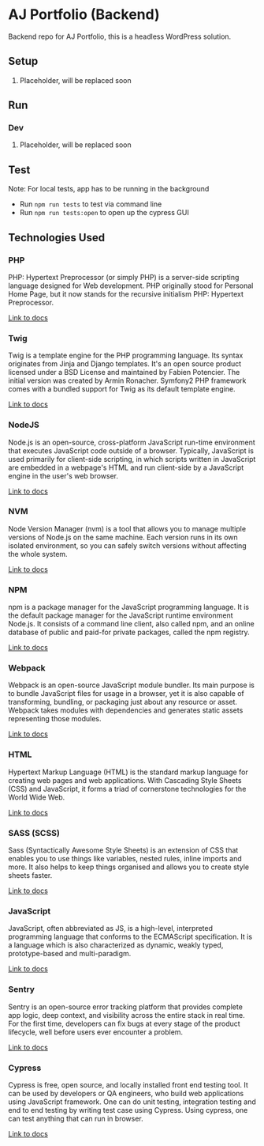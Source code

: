 # AJ Portfolio (Backend)

Backend repo for AJ Portfolio, this is a headless WordPress solution.

## Setup

1. Placeholder, will be replaced soon

## Run

### Dev

1. Placeholder, will be replaced soon

## Test

Note: For local tests, app has to be running in the background

- Run `npm run tests` to test via command line
- Run `npm run tests:open` to open up the cypress GUI

## Technologies Used

### PHP

PHP: Hypertext Preprocessor (or simply PHP) is a server-side scripting language designed for Web development. PHP originally stood for Personal Home Page, but it now stands for the recursive initialism PHP: Hypertext Preprocessor.

[Link to docs](http://php.net/docs.php/)

### Twig

Twig is a template engine for the PHP programming language. Its syntax originates from Jinja and Django templates. It's an open source product licensed under a BSD License and maintained by Fabien Potencier. The initial version was created by Armin Ronacher. Symfony2 PHP framework comes with a bundled support for Twig as its default template engine.

[Link to docs](http://php.net/docs.php/)

### NodeJS

Node.js is an open-source, cross-platform JavaScript run-time environment that executes JavaScript code outside of a browser. Typically, JavaScript is used primarily for client-side scripting, in which scripts written in JavaScript are embedded in a webpage's HTML and run client-side by a JavaScript engine in the user's web browser.

[Link to docs](https://nodejs.org/en/docs/)

### NVM

Node Version Manager (nvm) is a tool that allows you to manage multiple versions of Node.js on the same machine. Each version runs in its own isolated environment, so you can safely switch versions without affecting the whole system.

[Link to docs](https://github.com/creationix/nvm/)

### NPM

npm is a package manager for the JavaScript programming language. It is the default package manager for the JavaScript runtime environment Node.js. It consists of a command line client, also called npm, and an online database of public and paid-for private packages, called the npm registry.

[Link to docs](https://docs.npmjs.com/)

### Webpack

Webpack is an open-source JavaScript module bundler. Its main purpose is to bundle JavaScript files for usage in a browser, yet it is also capable of transforming, bundling, or packaging just about any resource or asset. Webpack takes modules with dependencies and generates static assets representing those modules.

[Link to docs](https://webpack.js.org/concepts/)

### HTML

Hypertext Markup Language (HTML) is the standard markup language for creating web pages and web applications. With Cascading Style Sheets (CSS) and JavaScript, it forms a triad of cornerstone technologies for the World Wide Web.

[Link to docs](https://developer.mozilla.org/kab/docs/Web/HTML/)

### SASS (SCSS)

Sass (Syntactically Awesome Style Sheets) is an extension of CSS that enables you to use things like variables, nested rules, inline imports and more. It also helps to keep things organised and allows you to create style sheets faster.

[Link to docs](http://sass-lang.com/documentation/file.SASS_REFERENCE.html/)

### JavaScript

JavaScript, often abbreviated as JS, is a high-level, interpreted programming language that conforms to the ECMAScript specification. It is a language which is also characterized as dynamic, weakly typed, prototype-based and multi-paradigm.

[Link to docs](https://developer.mozilla.org/bm/docs/Web/JavaScript)

### Sentry

Sentry is an open-source error tracking platform that provides complete app logic, deep context, and visibility across the entire stack in real time. For the first time, developers can fix bugs at every stage of the product lifecycle, well before users ever encounter a problem.

[Link to docs](https://docs.sentry.io/)

### Cypress

Cypress is free, open source, and locally installed front end testing tool. It can be used by developers or QA engineers, who build web applications using JavaScript framework. One can do unit testing, integration testing and end to end testing by writing test case using Cypress. Using cypress, one can test anything that can run in browser.

[Link to docs](https://docs.cypress.io/)
